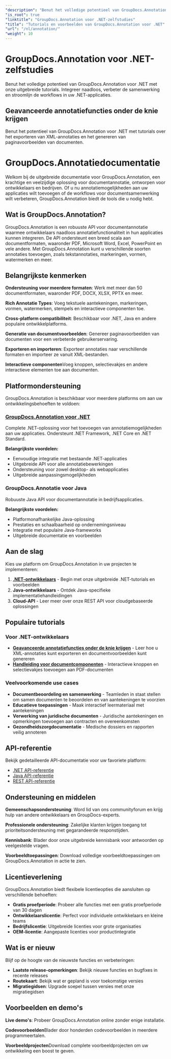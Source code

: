```yaml
---
"description": "Benut het volledige potentieel van GroupDocs.Annotation voor .NET met onze tutorials. Integreer naadloos, verbeter de samenwerking en stroomlijn workflows."
"is_root": true
"linktitle": "GroupDocs.Annotation voor .NET-zelfstudies"
"title": "Tutorials en voorbeelden van GroupDocs.Annotation voor .NET"
"url": "/nl/annotation/"
"weight": 10
---
```


# GroupDocs.Annotation voor .NET-zelfstudies

Benut het volledige potentieel van GroupDocs.Annotation voor .NET met onze uitgebreide tutorials. Integreer naadloos, verbeter de samenwerking en stroomlijn de workflows in uw .NET-applicaties.

## Geavanceerde annotatiefuncties onder de knie krijgen

Benut het potentieel van GroupDocs.Annotation voor .NET met tutorials over het exporteren van XML-annotaties en het genereren van paginavoorbeelden van documenten.


# GroupDocs.Annotatiedocumentatie

Welkom bij de uitgebreide documentatie voor GroupDocs.Annotation, een krachtige en veelzijdige oplossing voor documentannotatie, ontworpen voor ontwikkelaars en bedrijven. Of u nu annotatiemogelijkheden aan uw applicaties wilt toevoegen of de workflows voor documentsamenwerking wilt verbeteren, GroupDocs.Annotation biedt de tools die u nodig hebt.

## Wat is GroupDocs.Annotation?

GroupDocs.Annotation is een robuuste API voor documentannotatie waarmee ontwikkelaars naadloos annotatiefunctionaliteit in hun applicaties kunnen integreren. De API ondersteunt een breed scala aan documentformaten, waaronder PDF, Microsoft Word, Excel, PowerPoint en vele andere. Met GroupDocs.Annotation kunt u verschillende soorten annotaties toevoegen, zoals tekstannotaties, markeringen, vormen, watermerken en meer.

## Belangrijkste kenmerken

**Ondersteuning voor meerdere formaten**: Werk met meer dan 50 documentformaten, waaronder PDF, DOCX, XLSX, PPTX en meer.

**Rich Annotatie Types**: Voeg tekstuele aantekeningen, markeringen, vormen, watermerken, stempels en interactieve componenten toe.

**Cross-platform compatibiliteit**: Beschikbaar voor .NET, Java en andere populaire ontwikkelplatforms.

**Generatie van documentvoorbeelden**: Genereer paginavoorbeelden van documenten voor een verbeterde gebruikerservaring.

**Exporteren en importeren**: Exporteer annotaties naar verschillende formaten en importeer ze vanuit XML-bestanden.

**Interactieve componenten**Voeg knoppen, selectievakjes en andere interactieve elementen toe aan documenten.

## Platformondersteuning

GroupDocs.Annotation is beschikbaar voor meerdere platforms om aan uw ontwikkelingsbehoeften te voldoen:

### [GroupDocs.Annotation voor .NET](/annotation/net/)
Complete .NET-oplossing voor het toevoegen van annotatiemogelijkheden aan uw applicaties. Ondersteunt .NET Framework, .NET Core en .NET Standard.

**Belangrijkste voordelen:**
- Eenvoudige integratie met bestaande .NET-applicaties
- Uitgebreide API voor alle annotatiebewerkingen
- Ondersteuning voor zowel desktop- als webapplicaties
- Uitgebreide aanpassingsmogelijkheden

### GroupDocs.Annotatie voor Java
Robuuste Java API voor documentannotatie in bedrijfsapplicaties.

**Belangrijkste voordelen:**
- Platformonafhankelijke Java-oplossing
- Prestaties en schaalbaarheid op ondernemingsniveau
- Integratie met populaire Java-frameworks
- Uitgebreide documentatie en voorbeelden

## Aan de slag

Kies uw platform om GroupDocs.Annotation in uw projecten te implementeren:

1. **[.NET-ontwikkelaars](/annotation/net/)** - Begin met onze uitgebreide .NET-tutorials en voorbeelden
2. **Java-ontwikkelaars** - Ontdek Java-specifieke implementatiehandleidingen
3. **Cloud-API** - Leer meer over onze REST API voor cloudgebaseerde oplossingen

## Populaire tutorials

### Voor .NET-ontwikkelaars
- **[Geavanceerde annotatiefuncties onder de knie krijgen](/annotation/net/master-advanced-annotation-features/)** - Leer hoe u XML-annotaties kunt exporteren en documentvoorbeelden kunt genereren
- **[Handleiding voor documentcomponenten](/annotation/net/guide-to-document-components/)** - Interactieve knoppen en selectievakjes toevoegen aan PDF-documenten

### Veelvoorkomende use cases
- **Documentbeoordeling en samenwerking** - Teamleden in staat stellen om samen documenten te beoordelen en van aantekeningen te voorzien
- **Educatieve toepassingen** - Maak interactief leermateriaal met aantekeningen
- **Verwerking van juridische documenten** - Juridische aantekeningen en opmerkingen toevoegen aan contracten en overeenkomsten
- **Gezondheidszorgdocumentatie** - Medische dossiers en rapporten veilig annoteren

## API-referentie

Bekijk gedetailleerde API-documentatie voor uw favoriete platform:

- [.NET API-referentie](https://reference.groupdocs.com/annotation/net/)
- [Java API-referentie](https://reference.groupdocs.com/annotation/java/)
- [REST API-referentie](https://reference.groupdocs.com/annotation/rest/)

## Ondersteuning en middelen

**Gemeenschapsondersteuning**: Word lid van ons communityforum en krijg hulp van andere ontwikkelaars en GroupDocs-experts.

**Professionele ondersteuning**: Zakelijke klanten krijgen toegang tot prioriteitsondersteuning met gegarandeerde responstijden.

**Kennisbank**: Blader door onze uitgebreide kennisbank voor antwoorden op veelgestelde vragen.

**Voorbeeldtoepassingen**: Download volledige voorbeeldtoepassingen om GroupDocs.Annotation in actie te zien.

## Licentieverlening

GroupDocs.Annotation biedt flexibele licentieopties die aansluiten op verschillende behoeften:

- **Gratis proefperiode**: Probeer alle functies met een gratis proefperiode van 30 dagen
- **Ontwikkelaarslicentie**: Perfect voor individuele ontwikkelaars en kleine teams
- **Bedrijfslicentie**: Uitgebreide licenties voor grote organisaties
- **OEM-licentie**: Aangepaste licenties voor productintegratie

## Wat is er nieuw

Blijf op de hoogte van de nieuwste functies en verbeteringen:

- **Laatste release-opmerkingen**: Bekijk nieuwe functies en bugfixes in recente releases
- **Routekaart**: Bekijk wat er gepland is voor toekomstige versies
- **Migratiegidsen**: Upgrade soepel tussen versies met onze migratiegidsen

## Voorbeelden en demo's

**Live demo's**: Probeer GroupDocs.Annotation online zonder enige installatie.

**Codevoorbeelden**Blader door honderden codevoorbeelden in meerdere programmeertalen.

**Voorbeeldprojecten**Download complete voorbeeldprojecten om uw ontwikkeling een boost te geven.